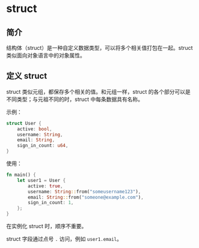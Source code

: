 # struct

## 简介

结构体（struct）是一种自定义数据类型，可以将多个相关值打包在一起。struct 类似面向对象语言中的对象属性。

## 定义 struct

struct 类似元组，都保存多个相关的值。和元组一样，struct 的各个部分可以是不同类型；与元祖不同的时，struct 中每条数据具有名称。

示例：

```rust
struct User {
    active: bool,
    username: String,
    email: String,
    sign_in_count: u64,
}
```

使用：

```rust
fn main() {
    let user1 = User {
        active: true,
        username: String::from("someusername123"),
        email: String::from("someone@example.com"),
        sign_in_count: 1,
    };
}
```

在实例化 struct 时，顺序不重要。

struct 字段通过点号 `.` 访问，例如 `user1.email`。